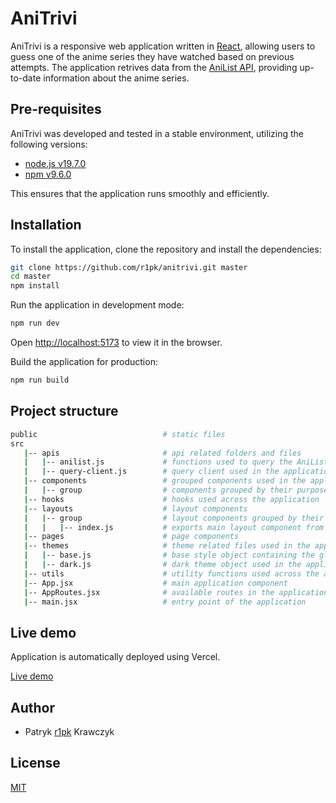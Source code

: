 # AniTrivi

AniTrivi is a responsive web application written in [React](https://reactjs.org/), allowing users to guess one of the anime series they have watched based on previous attempts.
The application retrives data from the [AniList API](https://anilist.co/graphiql), providing up-to-date information about the anime series.

## Pre-requisites

AniTrivi was developed and tested in a stable environment, utilizing the following versions:

- [node.js v19.7.0](https://nodejs.org/en/)
- [npm v9.6.0](https://nodejs.org/en/download/)

This ensures that the application runs smoothly and efficiently.

## Installation

To install the application, clone the repository and install the dependencies:

```bash
git clone https://github.com/r1pk/anitrivi.git master
cd master
npm install
```

Run the application in development mode:

```bash
npm run dev
```

Open [http://localhost:5173](http://localhost:5173) to view it in the browser.

Build the application for production:

```bash
npm run build
```

## Project structure

```bash
public                            # static files
src
   |-- apis                       # api related folders and files
   |   |-- anilist.js             # functions used to query the AniList API
   |   |-- query-client.js        # query client used in the application
   |-- components                 # grouped components used in the application
   |   |-- group                  # components grouped by their purpose
   |-- hooks                      # hooks used across the application
   |-- layouts                    # layout components
   |   |-- group                  # layout components grouped by their purpose
   |   |   |-- index.js           # exports main layout component from the folder
   |-- pages                      # page components
   |-- themes                     # theme related files used in the application
   |   |-- base.js                # base style object containing the global styles
   |   |-- dark.js                # dark theme object used in the application
   |-- utils                      # utility functions used across the application
   |-- App.jsx                    # main application component
   |-- AppRoutes.jsx              # available routes in the application
   |-- main.jsx                   # entry point of the application
```

## Live demo

Application is automatically deployed using Vercel.

[Live demo](https://anitrivi.vercel.app/)

## Author

- Patryk [r1pk](https://github.com/r1pk) Krawczyk

## License

[MIT](https://choosealicense.com/licenses/mit/)
